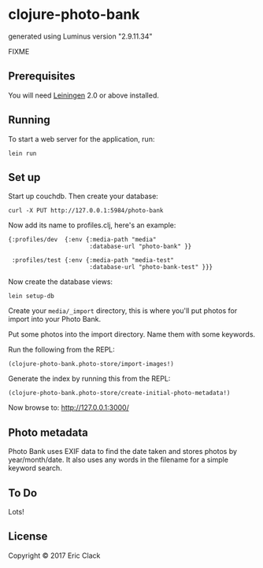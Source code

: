 # clojure-photo-bank

generated using Luminus version "2.9.11.34"

FIXME

## Prerequisites

You will need [Leiningen][1] 2.0 or above installed.

[1]: https://github.com/technomancy/leiningen

## Running

To start a web server for the application, run:

    lein run

## Set up

Start up couchdb. Then create your database:

    curl -X PUT http://127.0.0.1:5984/photo-bank

Now add its name to profiles.clj, here's an example:

```
{:profiles/dev  {:env {:media-path "media"
                       :database-url "photo-bank" }}
 
 :profiles/test {:env {:media-path "media-test"
                       :database-url "photo-bank-test" }}}
```

Now create the database views:

    lein setup-db

Create your `media/_import` directory, this is where you'll put photos for import into your Photo Bank.

Put some photos into the import directory. Name them with some keywords.

Run the following from the REPL:

    (clojure-photo-bank.photo-store/import-images!)

Generate the index by running this from the REPL:

    (clojure-photo-bank.photo-store/create-initial-photo-metadata!)

Now browse to: http://127.0.0.1:3000/

## Photo metadata

Photo Bank uses EXIF data to find the date taken and stores photos by
year/month/date. It also uses any words in the filename for a simple
keyword search.

## To Do

Lots!

## License

Copyright © 2017 Eric Clack
